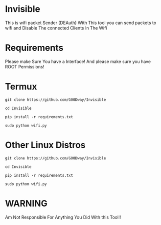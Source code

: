 # Invisible
This is wifi packet Sender (DEAuth)
With This tool you can send packets to wifi and Disable The connected Clients In The Wifi
# Requirements
Please make Sure You have a Interface!
And please make sure you have ROOT Permissions!
# Termux 
`git clone https://github.com/G00Dway/Invisible`

`cd Invisible`

`pip install -r requirements.txt`

`sudo python wifi.py`
# Other Linux Distros
`git clone https://github.com/G00Dway/Invisible`

`cd Invisible`

`pip install -r requirements.txt`

`sudo python wifi.py`
# WARNING
Am Not Responsible For Anything You Did With this Tool!!
